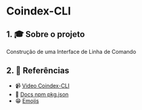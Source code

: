 # Coindex-CLI

## 1. 🎓 Sobre o projeto

Construção de uma Interface de Linha de Comando

## 2. 📑 Referências

- 📹 [Video Coindex-CLI](https://www.youtube.com/watch?v=-6OAHsde15E)
- 📝 [Docs npm pkg.json](https://docs.npmjs.com/files/package.json)
- 😁 [Emojis](https://emojipedia.org/)
